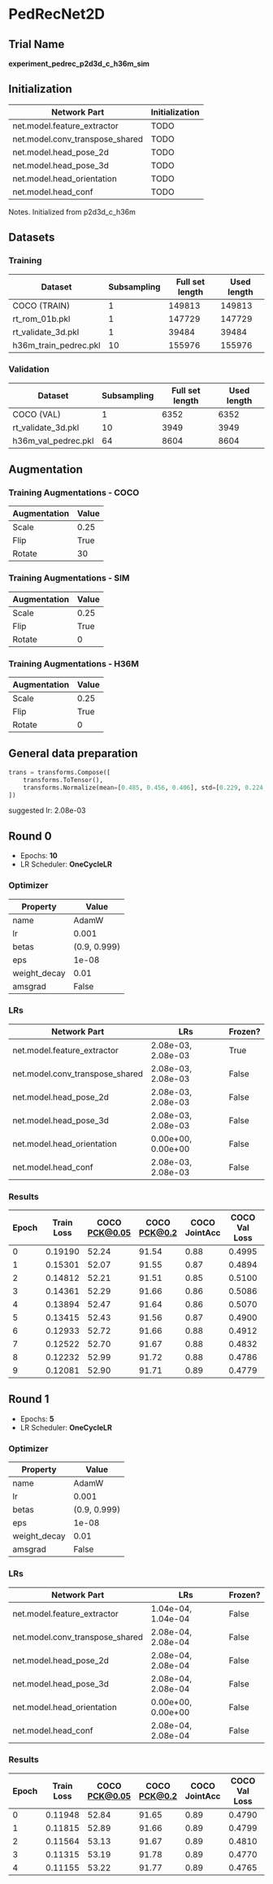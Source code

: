 # PedRecNet2D
## Trial Name
**experiment_pedrec_p2d3d_c_h36m_sim**
## Initialization
| Network Part                   | Initialization                                               |
| ------------------------------ | ------------------------------------------------------------ |
| net.model.feature_extractor    | TODO                                                         |
| net.model.conv_transpose_shared | TODO                                                         |
| net.model.head_pose_2d         | TODO                                                         |
| net.model.head_pose_3d         | TODO                                                         |
| net.model.head_orientation     | TODO                                                         |
| net.model.head_conf            | TODO                                                         |
Notes. Initialized from p2d3d_c_h36m
## Datasets
### Training
| Dataset                   | Subsampling | Full set length | Used length |
| ------------------------- | ----------- | --------------- | ----------- |
| COCO (TRAIN)              | 1           | 149813          | 149813      |
| rt_rom_01b.pkl            | 1           | 147729          | 147729      |
| rt_validate_3d.pkl        | 1           | 39484           | 39484       |
| h36m_train_pedrec.pkl     | 10          | 155976          | 155976      |
### Validation
| Dataset                   | Subsampling | Full set length | Used length |
| ------------------------- | ----------- | --------------- | ----------- |
| COCO (VAL)                | 1           | 6352            | 6352        |
| rt_validate_3d.pkl        | 10          | 3949            | 3949        |
| h36m_val_pedrec.pkl       | 64          | 8604            | 8604        |
## Augmentation
### Training Augmentations - COCO
| Augmentation              | Value                     |
| ------------------------- | ------------------------- |
| Scale                     | 0.25                      |
| Flip                      | True                      |
| Rotate                    | 30                        |
### Training Augmentations - SIM
| Augmentation              | Value                     |
| ------------------------- | ------------------------- |
| Scale                     | 0.25                      |
| Flip                      | True                      |
| Rotate                    | 0                         |
### Training Augmentations - H36M
| Augmentation              | Value                     |
| ------------------------- | ------------------------- |
| Scale                     | 0.25                      |
| Flip                      | True                      |
| Rotate                    | 0                         |
## General data preparation
```python
trans = transforms.Compose([
    transforms.ToTensor(),
    transforms.Normalize(mean=[0.485, 0.456, 0.406], std=[0.229, 0.224, 0.225])
])
```
suggested lr: 2.08e-03
## Round 0
- Epochs: **10**
- LR Scheduler: **OneCycleLR**
### Optimizer
| Property                  | Value                     |
| ------------------------- | ------------------------- |
| name                      | AdamW                     |
| lr                        | 0.001                     |
| betas                     | (0.9, 0.999)              |
| eps                       | 1e-08                     |
| weight_decay              | 0.01                      |
| amsgrad                   | False                     |
### LRs
| Network Part              | LRs                  | Frozen? |
| ------------------------- | -------------------- | ------- |
| net.model.feature_extractor | 2.08e-03, 2.08e-03   | True    |
| net.model.conv_transpose_shared | 2.08e-03, 2.08e-03   | False   |
| net.model.head_pose_2d    | 2.08e-03, 2.08e-03   | False   |
| net.model.head_pose_3d    | 2.08e-03, 2.08e-03   | False   |
| net.model.head_orientation | 0.00e+00, 0.00e+00   | False   |
| net.model.head_conf       | 2.08e-03, 2.08e-03   | False   |
### Results
| Epoch | Train Loss | COCO PCK@0.05 | COCO PCK@0.2 | COCO JointAcc | COCO Val Loss | COCO Val Time | SIM PCK@0.05 | SIM PCK@0.2 | SIM MPJPE | SIM MRCJP | SIM MRCD | SIM JointAcc | SIM Val Loss | SIM Val Time | H36M PCK@0.05 | H36M PCK@0.2 | H36M MPJPE | H36M MRCJP | H36M MRCD | H36M JointAcc | H36M Val Loss | H36M Val Time | Train Time |
| ----- | ---------- | ------------- | ------------ | ------------- | ------------- | ------------- | ------------ | ----------- | --------- | --------- | -------- | ------------ | ------------ | ------------ | ------------- | ------------ | ---------- | ---------- | --------- | ------------- | ------------- | ------------- | ---------- |
| 0     | 0.19190    | 52.24         | 91.54        | 0.88          | 0.4995        | 0:00:12       | 63.66        | 98.96       | 70.34     | 0.64      | 0.84     | 1.00         | 0.1265       | 0:00:11      | 58.15         | 92.29        | 68.40      | 0.78       | 0.92      | 1.00          | 0.1404        | 0:00:16       | 0:30:16    |
| 1     | 0.15301    | 52.07         | 91.55        | 0.87          | 0.4894        | 0:00:12       | 72.84        | 99.42       | 53.62     | 0.69      | 0.87     | 1.00         | 0.1060       | 0:00:10      | 57.42         | 92.23        | 71.91      | 0.77       | 0.91      | 1.00          | 0.1392        | 0:00:16       | 0:29:33    |
| 2     | 0.14812    | 52.21         | 91.51        | 0.85          | 0.5100        | 0:00:12       | 78.32        | 99.60       | 44.94     | 0.71      | 0.88     | 1.00         | 0.0974       | 0:00:10      | 58.45         | 92.28        | 68.06      | 0.78       | 0.91      | 1.00          | 0.1390        | 0:00:16       | 0:30:39    |
| 3     | 0.14361    | 52.29         | 91.66        | 0.86          | 0.5086        | 0:00:11       | 80.76        | 99.70       | 40.42     | 0.73      | 0.88     | 1.00         | 0.0938       | 0:00:11      | 58.53         | 92.19        | 69.05      | 0.78       | 0.92      | 1.00          | 0.1418        | 0:00:16       | 0:30:30    |
| 4     | 0.13894    | 52.47         | 91.64        | 0.86          | 0.5070        | 0:00:12       | 82.62        | 99.74       | 36.50     | 0.75      | 0.90     | 1.00         | 0.0912       | 0:00:10      | 58.99         | 92.20        | 68.09      | 0.78       | 0.92      | 1.00          | 0.1430        | 0:00:16       | 0:30:36    |
| 5     | 0.13415    | 52.43         | 91.56        | 0.87          | 0.4900        | 0:00:12       | 84.83        | 99.80       | 33.85     | 0.76      | 0.90     | 1.00         | 0.0835       | 0:00:11      | 58.62         | 92.35        | 68.42      | 0.78       | 0.92      | 1.00          | 0.1403        | 0:00:16       | 0:30:33    |
| 6     | 0.12933    | 52.72         | 91.66        | 0.88          | 0.4912        | 0:00:11       | 85.63        | 99.83       | 31.86     | 0.77      | 0.91     | 1.00         | 0.0818       | 0:00:10      | 59.53         | 92.37        | 66.39      | 0.79       | 0.92      | 1.00          | 0.1386        | 0:00:16       | 0:29:56    |
| 7     | 0.12522    | 52.70         | 91.67        | 0.88          | 0.4832        | 0:00:11       | 86.46        | 99.85       | 30.27     | 0.78      | 0.92     | 1.00         | 0.0787       | 0:00:11      | 59.82         | 92.39        | 66.88      | 0.79       | 0.92      | 1.00          | 0.1378        | 0:00:16       | 0:29:04    |
| 8     | 0.12232    | 52.99         | 91.72        | 0.88          | 0.4786        | 0:00:11       | 86.87        | 99.85       | 29.46     | 0.78      | 0.92     | 1.00         | 0.0771       | 0:00:11      | 59.39         | 92.45        | 66.38      | 0.79       | 0.92      | 1.00          | 0.1372        | 0:00:16       | 0:29:32    |
| 9     | 0.12081    | 52.90         | 91.71        | 0.89          | 0.4779        | 0:00:11       | 86.98        | 99.86       | 29.19     | 0.78      | 0.92     | 1.00         | 0.0767       | 0:00:10      | 59.48         | 92.40        | 66.21      | 0.79       | 0.92      | 1.00          | 0.1372        | 0:00:16       | 0:29:03    |
## Round 1
- Epochs: **5**
- LR Scheduler: **OneCycleLR**
### Optimizer
| Property                  | Value                     |
| ------------------------- | ------------------------- |
| name                      | AdamW                     |
| lr                        | 0.001                     |
| betas                     | (0.9, 0.999)              |
| eps                       | 1e-08                     |
| weight_decay              | 0.01                      |
| amsgrad                   | False                     |
### LRs
| Network Part              | LRs                  | Frozen? |
| ------------------------- | -------------------- | ------- |
| net.model.feature_extractor | 1.04e-04, 1.04e-04   | False   |
| net.model.conv_transpose_shared | 2.08e-04, 2.08e-04   | False   |
| net.model.head_pose_2d    | 2.08e-04, 2.08e-04   | False   |
| net.model.head_pose_3d    | 2.08e-04, 2.08e-04   | False   |
| net.model.head_orientation | 0.00e+00, 0.00e+00   | False   |
| net.model.head_conf       | 2.08e-04, 2.08e-04   | False   |
### Results
| Epoch | Train Loss | COCO PCK@0.05 | COCO PCK@0.2 | COCO JointAcc | COCO Val Loss | COCO Val Time | SIM PCK@0.05 | SIM PCK@0.2 | SIM MPJPE | SIM MRCJP | SIM MRCD | SIM JointAcc | SIM Val Loss | SIM Val Time | H36M PCK@0.05 | H36M PCK@0.2 | H36M MPJPE | H36M MRCJP | H36M MRCD | H36M JointAcc | H36M Val Loss | H36M Val Time | Train Time |
| ----- | ---------- | ------------- | ------------ | ------------- | ------------- | ------------- | ------------ | ----------- | --------- | --------- | -------- | ------------ | ------------ | ------------ | ------------- | ------------ | ---------- | ---------- | --------- | ------------- | ------------- | ------------- | ---------- |
| 0     | 0.11948    | 52.84         | 91.65        | 0.89          | 0.4790        | 0:00:11       | 89.03        | 99.91       | 27.43     | 0.79      | 0.92     | 1.00         | 0.0741       | 0:00:11      | 59.61         | 92.44        | 66.50      | 0.79       | 0.92      | 1.00          | 0.1387        | 0:00:16       | 0:34:15    |
| 1     | 0.11815    | 52.89         | 91.66        | 0.89          | 0.4799        | 0:00:11       | 90.68        | 99.96       | 25.67     | 0.80      | 0.93     | 1.00         | 0.0714       | 0:00:10      | 59.96         | 92.50        | 66.17      | 0.79       | 0.92      | 1.00          | 0.1386        | 0:00:16       | 0:34:17    |
| 2     | 0.11564    | 53.13         | 91.67        | 0.89          | 0.4810        | 0:00:12       | 91.67        | 99.97       | 24.08     | 0.81      | 0.93     | 1.00         | 0.0693       | 0:00:11      | 60.08         | 92.52        | 64.96      | 0.79       | 0.92      | 1.00          | 0.1391        | 0:00:16       | 0:35:35    |
| 3     | 0.11315    | 53.19         | 91.78        | 0.89          | 0.4770        | 0:00:11       | 92.28        | 99.97       | 23.16     | 0.81      | 0.93     | 1.00         | 0.0679       | 0:00:11      | 60.49         | 92.56        | 65.03      | 0.79       | 0.92      | 1.00          | 0.1395        | 0:00:16       | 0:34:44    |
| 4     | 0.11155    | 53.22         | 91.77        | 0.89          | 0.4765        | 0:00:12       | 92.41        | 99.97       | 22.89     | 0.81      | 0.93     | 1.00         | 0.0673       | 0:00:10      | 60.51         | 92.56        | 65.26      | 0.79       | 0.92      | 1.00          | 0.1397        | 0:00:16       | 0:34:59    |
